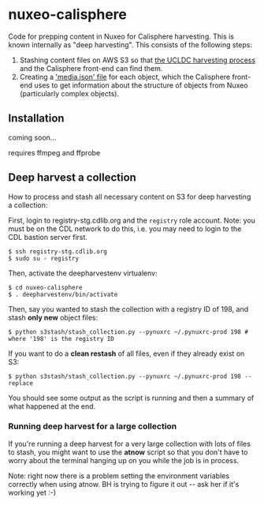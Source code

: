 # nuxeo-calisphere

Code for prepping content in Nuxeo for Calisphere harvesting. This is known internally as "deep harvesting". This consists of the following steps:

1. Stashing content files on AWS S3 so that [the UCLDC harvesting process](https://github.com/ucldc/harvester) and the Calisphere front-end can find them.
2. Creating a ['media.json' file](https://github.com/ucldc/ucldc-docs/wiki/media.json) for each object, which the Calisphere front-end uses to get information about the structure of objects from Nuxeo (particularly complex objects). 

## Installation

coming soon...

requires ffmpeg and ffprobe
    
## Deep harvest a collection

How to process and stash all necessary content on S3 for deep harvesting a collection:

First, login to registry-stg.cdlib.org and the `registry` role account. Note: you must be on the CDL network to do this, i.e. you may need to login to the CDL bastion server first.

    $ ssh registry-stg.cdlib.org 
    $ sudo su - registry
    
Then, activate the deepharvestenv virtualenv:

    $ cd nuxeo-calisphere
    $ . deepharvestenv/bin/activate
        
Then, say you wanted to stash the collection with a registry ID of 198, and stash **only new** object files:

    $ python s3stash/stash_collection.py --pynuxrc ~/.pynuxrc-prod 198 # where '198' is the registry ID
    
If you want to do a **clean restash** of all files, even if they already exist on S3:

    $ python s3stash/stash_collection.py --pynuxrc ~/.pynuxrc-prod 198 --replace
    
You should see some output as the script is running and then a summary of what happened at the end.      

### Running deep harvest for a large collection

If you're running a deep harvest for a very large collection with lots of files to stash, you might want to use the **atnow** script so that you don't have to worry about the terminal hanging up on you while the job is in process.

Note: right now there is a problem setting the environment variables correctly when using atnow. BH is trying to figure it out -- ask her if it's working yet :-)    

